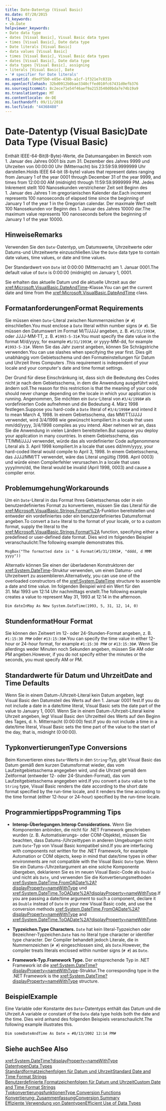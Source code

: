 ```yaml
---
title: Date-Datentyp (Visual Basic)
ms.date: 07/20/2015
f1_keywords:
- vb.Date
helpviewer_keywords:
- Date data type
- dates [Visual Basic], Visual Basic data types
- times [Visual Basic], Date data type
- Date literals [Visual Basic]
- data values [Visual Basic]
- times [Visual Basic], Visual Basic data types
- dates [Visual Basic], Date data type
- data types [Visual Basic], assigning
- literals [Visual Basic], Date
- '# specifier for Date literals'
ms.assetid: d9edf5b0-e85e-438b-a1cf-1f321e7c831b
ms.openlocfilehash: 32bd0912b0bae3340cffed010fc67431d0efb376
ms.sourcegitcommit: 8c2ece71e54f46aef9a2153540d0bda7e74b19a9
ms.translationtype: MT
ms.contentlocale: de-DE
ms.lasthandoff: 09/11/2018
ms.locfileid: "44368488"
---
```

# <a name="date-data-type-visual-basic"></a><span data-ttu-id="a6098-102">Date-Datentyp (Visual Basic)</span><span class="sxs-lookup"><span data-stu-id="a6098-102">Date Data Type (Visual Basic)</span></span>
<span data-ttu-id="a6098-103">Enthält IEEE-64-Bit(8-Byte)-Werte, die Datumsangaben im Bereich vom 1. Januar des Jahres 0001 bis zum 31. Dezember des Jahres 9999 und Uhrzeiten von 00:00:00 Uhr (Mitternacht) bis 23:59:59.9999999 Uhr darstellen.</span><span class="sxs-lookup"><span data-stu-id="a6098-103">Holds IEEE 64-bit (8-byte) values that represent dates ranging from January 1 of the year 0001 through December 31 of the year 9999, and times from 12:00:00 AM (midnight) through 11:59:59.9999999 PM.</span></span> <span data-ttu-id="a6098-104">Jedes Inkrement stellt 100 Nanosekunden verstrichener Zeit seit Beginn des 1. Januar des Jahres 1 im gregorianischen Kalender dar.</span><span class="sxs-lookup"><span data-stu-id="a6098-104">Each increment represents 100 nanoseconds of elapsed time since the beginning of January 1 of the year 1 in the Gregorian calendar.</span></span> <span data-ttu-id="a6098-105">Der maximale Wert stellt 100 Nanosekunden vor Beginn des 1. Januar des Jahres 10000 dar.</span><span class="sxs-lookup"><span data-stu-id="a6098-105">The maximum value represents 100 nanoseconds before the beginning of January 1 of the year 10000.</span></span>  
  
## <a name="remarks"></a><span data-ttu-id="a6098-106">Hinweise</span><span class="sxs-lookup"><span data-stu-id="a6098-106">Remarks</span></span>  
 <span data-ttu-id="a6098-107">Verwenden Sie den `Date`-Datentyp, um Datumswerte, Uhrzeitwerte oder Datums-und Uhrzeitwerte einzuschließen.</span><span class="sxs-lookup"><span data-stu-id="a6098-107">Use the `Date` data type to contain date values, time values, or date and time values.</span></span>  
  
 <span data-ttu-id="a6098-108">Der Standardwert von `Date` ist 0:00:00 (Mitternacht) am 1. Januar 0001.</span><span class="sxs-lookup"><span data-stu-id="a6098-108">The default value of `Date` is 0:00:00 (midnight) on January 1, 0001.</span></span>  
  
 <span data-ttu-id="a6098-109">Sie erhalten das aktuelle Datum und die aktuelle Uhrzeit aus der <xref:Microsoft.VisualBasic.DateAndTime>-Klasse.</span><span class="sxs-lookup"><span data-stu-id="a6098-109">You can get the current date and time from the <xref:Microsoft.VisualBasic.DateAndTime> class.</span></span>  
  
## <a name="format-requirements"></a><span data-ttu-id="a6098-110">Formatanforderungen</span><span class="sxs-lookup"><span data-stu-id="a6098-110">Format Requirements</span></span>  
 <span data-ttu-id="a6098-111">Sie müssen einen `Date`-Literal zwischen Nummernzeichen (`# #`) einschließen.</span><span class="sxs-lookup"><span data-stu-id="a6098-111">You must enclose a `Date` literal within number signs (`# #`).</span></span> <span data-ttu-id="a6098-112">Sie müssen den Datumswert im Format M/T/JJJJ angeben, z. B. `#5/31/1993#`, oder JJJJ-MM-TT, z. B. `#1993-5-31#`.</span><span class="sxs-lookup"><span data-stu-id="a6098-112">You must specify the date value in the format M/d/yyyy, for example `#5/31/1993#`, or yyyy-MM-dd, for example `#1993-5-31#`.</span></span> <span data-ttu-id="a6098-113">Wenn Sie das Jahr zuerst angeben, können Sie Schrägstriche verwenden.</span><span class="sxs-lookup"><span data-stu-id="a6098-113">You can use slashes when specifying the year first.</span></span>  <span data-ttu-id="a6098-114">Dies gilt unabhängig vom Gebietsschema und den Formateinstellungen für Datum und Uhrzeit Ihres Computers .</span><span class="sxs-lookup"><span data-stu-id="a6098-114">This requirement is independent of your locale and your computer's date and time format settings.</span></span>  
  
 <span data-ttu-id="a6098-115">Der Grund für diese Einschränkung ist, dass sich die Bedeutung des Codes nicht je nach dem Gebietsschema, in dem die Anwendung ausgeführt wird, ändern soll.</span><span class="sxs-lookup"><span data-stu-id="a6098-115">The reason for this restriction is that the meaning of your code should never change depending on the locale in which your application is running.</span></span> <span data-ttu-id="a6098-116">Angenommen, Sie möchten ein `Date`-Literal von `#3/4/1998#` als vordefinierten Code aufnehmen und die Bedeutung 4. März 1998 festlegen.</span><span class="sxs-lookup"><span data-stu-id="a6098-116">Suppose you hard-code a `Date` literal of `#3/4/1998#` and intend it to mean March 4, 1998.</span></span> <span data-ttu-id="a6098-117">In einem Gebietsschema, das MM/TT/JJJJ verwendet, wird 3/4/1998 wie gewünscht kompiliert.</span><span class="sxs-lookup"><span data-stu-id="a6098-117">In a locale that uses mm/dd/yyyy, 3/4/1998 compiles as you intend.</span></span> <span data-ttu-id="a6098-118">Aber nehmen wir an, dass Sie die Anwendung in vielen Ländern bereitstellen.</span><span class="sxs-lookup"><span data-stu-id="a6098-118">But suppose you deploy your application in many countries.</span></span> <span data-ttu-id="a6098-119">In einem Gebietsschema, das TT/MM/JJJJ verwendet, würde das als vordefinierter Code aufgenommene Literal als 3. April 1998 kompiliert.</span><span class="sxs-lookup"><span data-stu-id="a6098-119">In a locale that uses dd/mm/yyyy, your hard-coded literal would compile to April 3, 1998.</span></span> <span data-ttu-id="a6098-120">In einem Gebietsschema, das JJJJ/MM/TT verwendet, wäre das Literal ungültig (1998. April 0003) und würde einen Compilerfehler verursachen.</span><span class="sxs-lookup"><span data-stu-id="a6098-120">In a locale that uses yyyy/mm/dd, the literal would be invalid (April 1998, 0003) and cause a compiler error.</span></span>  
  
## <a name="workarounds"></a><span data-ttu-id="a6098-121">Problemumgehung</span><span class="sxs-lookup"><span data-stu-id="a6098-121">Workarounds</span></span>  
 <span data-ttu-id="a6098-122">Um ein `Date`-Literal in das Format Ihres Gebietsschemas oder in ein benutzerdefiniertes Format zu konvertieren, müssen Sie das Literal für die <xref:Microsoft.VisualBasic.Strings.Format%2A>-Funktion bereitstellen und entweder ein vordefiniertes oder ein benutzerdefiniertes Datumsformat angeben.</span><span class="sxs-lookup"><span data-stu-id="a6098-122">To convert a `Date` literal to the format of your locale, or to a custom format, supply the literal to the <xref:Microsoft.VisualBasic.Strings.Format%2A> function, specifying either a predefined or user-defined date format.</span></span> <span data-ttu-id="a6098-123">Dies wird im folgenden Beispiel veranschaulicht:</span><span class="sxs-lookup"><span data-stu-id="a6098-123">The following example demonstrates this.</span></span>  
  
```  
MsgBox("The formatted date is " & Format(#5/31/1993#, "dddd, d MMM yyyy"))  
```  
  
 <span data-ttu-id="a6098-124">Alternativ können Sie einen der überladenen Konstruktoren der <xref:System.DateTime>-Struktur verwenden, um einen Datums- und Uhrzeitwert zu assemblieren.</span><span class="sxs-lookup"><span data-stu-id="a6098-124">Alternatively, you can use one of the overloaded constructors of the <xref:System.DateTime> structure to assemble a date and time value.</span></span> <span data-ttu-id="a6098-125">Im folgenden Beispiel wird ein Wert für den 31. Mai 1993 um 12:14 Uhr nachmittags erstellt.</span><span class="sxs-lookup"><span data-stu-id="a6098-125">The following example creates a value to represent May 31, 1993 at 12:14 in the afternoon.</span></span>  
  
```  
Dim dateInMay As New System.DateTime(1993, 5, 31, 12, 14, 0)  
```  
  
## <a name="hour-format"></a><span data-ttu-id="a6098-126">Stundenformat</span><span class="sxs-lookup"><span data-stu-id="a6098-126">Hour Format</span></span>  
 <span data-ttu-id="a6098-127">Sie können den Zeitwert im 12- oder 24-Stunden-Format angeben, z. B. `#1:15:30 PM#` oder `#13:15:30#`.</span><span class="sxs-lookup"><span data-stu-id="a6098-127">You can specify the time value in either 12-hour or 24-hour format, for example `#1:15:30 PM#` or `#13:15:30#`.</span></span> <span data-ttu-id="a6098-128">Wenn Sie allerdings weder Minuten noch Sekunden angeben, müssen Sie AM oder PM angeben.</span><span class="sxs-lookup"><span data-stu-id="a6098-128">However, if you do not specify either the minutes or the seconds, you must specify AM or PM.</span></span>  
  
## <a name="date-and-time-defaults"></a><span data-ttu-id="a6098-129">Standardwerte für Datum und Uhrzeit</span><span class="sxs-lookup"><span data-stu-id="a6098-129">Date and Time Defaults</span></span>  
 <span data-ttu-id="a6098-130">Wenn Sie in einem Datum-/Uhrzeit-Literal kein Datum angeben, legt Visual Basic den Datumsteil des Werts auf den 1. Januar 0001 fest.</span><span class="sxs-lookup"><span data-stu-id="a6098-130">If you do not include a date in a date/time literal, Visual Basic sets the date part of the value to January 1, 0001.</span></span> <span data-ttu-id="a6098-131">Wenn Sie in einem Datum-/Uhrzeit-Literal keine Uhrzeit angeben, legt Visual Basic den Uhrzeitteil des Werts auf den Beginn des Tages, d. h. Mitternacht (0:00:00) fest.</span><span class="sxs-lookup"><span data-stu-id="a6098-131">If you do not include a time in a date/time literal, Visual Basic sets the time part of the value to the start of the day, that is, midnight (0:00:00).</span></span>  
  
## <a name="type-conversions"></a><span data-ttu-id="a6098-132">Typkonvertierungen</span><span class="sxs-lookup"><span data-stu-id="a6098-132">Type Conversions</span></span>  
 <span data-ttu-id="a6098-133">Beim Konvertieren eines `Date`-Werts in den `String`-Typ, gibt Visual Basic das Datum gemäß dem kurzen Datumsformat wieder, das vom Laufzeitgebietsschema angegeben wird, und die Uhrzeit gemäß dem Zeitformat (entweder 12- oder 24-Stunden-Format), das vom Laufzeitgebietsschema angegeben wird.</span><span class="sxs-lookup"><span data-stu-id="a6098-133">If you convert a `Date` value to the `String` type, Visual Basic renders the date according to the short date format specified by the run-time locale, and it renders the time according to the time format (either 12-hour or 24-hour) specified by the run-time locale.</span></span>  
  
## <a name="programming-tips"></a><span data-ttu-id="a6098-134">Programmiertipps</span><span class="sxs-lookup"><span data-stu-id="a6098-134">Programming Tips</span></span>  
  
-   <span data-ttu-id="a6098-135">**Interop-Überlegungen.**</span><span class="sxs-lookup"><span data-stu-id="a6098-135">**Interop Considerations.**</span></span> <span data-ttu-id="a6098-136">Wenn Sie Komponenten anbinden, die nicht für .NET Framework geschrieben wurden (z. B. Automatisierungs- oder COM-Objekte), müssen Sie beachten, dass Datums-/Uhrzeittypen in anderen Umgebungen nicht zum `Date`-Typ von Visual Basic kompatibel sind.</span><span class="sxs-lookup"><span data-stu-id="a6098-136">If you are interfacing with components not written for the .NET Framework, for example Automation or COM objects, keep in mind that date/time types in other environments are not compatible with the Visual Basic `Date` type.</span></span> <span data-ttu-id="a6098-137">Wenn Sie ein Datums-/Uhrzeitargument an eine solche Komponente übergeben, deklarieren Sie es im neuen Visual Basic-Code als `Double` und nicht als `Date`, und verwenden Sie die Konvertierungsmethoden <xref:System.DateTime.FromOADate%2A?displayProperty=nameWithType> und <xref:System.DateTime.ToOADate%2A?displayProperty=nameWithType>.</span><span class="sxs-lookup"><span data-stu-id="a6098-137">If you are passing a date/time argument to such a component, declare it as `Double` instead of `Date` in your new Visual Basic code, and use the conversion methods <xref:System.DateTime.FromOADate%2A?displayProperty=nameWithType> and <xref:System.DateTime.ToOADate%2A?displayProperty=nameWithType>.</span></span>  
  
-   <span data-ttu-id="a6098-138">**Typzeichen.**</span><span class="sxs-lookup"><span data-stu-id="a6098-138">**Type Characters.**</span></span> <span data-ttu-id="a6098-139">`Date` hat kein literal-Typzeichen oder Bezeichner-Typzeichen.</span><span class="sxs-lookup"><span data-stu-id="a6098-139">`Date` has no literal type character or identifier type character.</span></span> <span data-ttu-id="a6098-140">Der Compiler behandelt jedoch Literale, die in Nummernzeichen (`# #`) eingeschlossen sind, als `Date`.</span><span class="sxs-lookup"><span data-stu-id="a6098-140">However, the compiler treats literals enclosed within number signs (`# #`) as `Date`.</span></span>  
  
-   <span data-ttu-id="a6098-141">**Framework-Typ.**</span><span class="sxs-lookup"><span data-stu-id="a6098-141">**Framework Type.**</span></span> <span data-ttu-id="a6098-142">Der entsprechende Typ in .NET Framework ist die <xref:System.DateTime?displayProperty=nameWithType>-Struktur.</span><span class="sxs-lookup"><span data-stu-id="a6098-142">The corresponding type in the .NET Framework is the <xref:System.DateTime?displayProperty=nameWithType> structure.</span></span>  
  
## <a name="example"></a><span data-ttu-id="a6098-143">Beispiel</span><span class="sxs-lookup"><span data-stu-id="a6098-143">Example</span></span>  
 <span data-ttu-id="a6098-144">Eine Variable oder Konstante des `Date`-Datentyps enthält das Datum und die Uhrzeit.</span><span class="sxs-lookup"><span data-stu-id="a6098-144">A variable or constant of the `Date` data type holds both the date and the time.</span></span> <span data-ttu-id="a6098-145">Dies wird anhand des folgenden Beispiels veranschaulicht.</span><span class="sxs-lookup"><span data-stu-id="a6098-145">The following example illustrates this.</span></span>  
  
```  
Dim someDateAndTime As Date = #8/13/2002 12:14 PM#  
```  
  
## <a name="see-also"></a><span data-ttu-id="a6098-146">Siehe auch</span><span class="sxs-lookup"><span data-stu-id="a6098-146">See Also</span></span>  
 <xref:System.DateTime?displayProperty=nameWithType>  
 [<span data-ttu-id="a6098-147">Datentypen</span><span class="sxs-lookup"><span data-stu-id="a6098-147">Data Types</span></span>](../../../visual-basic/language-reference/data-types/index.md)  
 [<span data-ttu-id="a6098-148">Standardformatzeichenfolgen für Datum und Uhrzeit</span><span class="sxs-lookup"><span data-stu-id="a6098-148">Standard Date and Time Format Strings</span></span>](../../../standard/base-types/standard-date-and-time-format-strings.md)  
 [<span data-ttu-id="a6098-149">Benutzerdefinierte Formatzeichenfolgen für Datum und Uhrzeit</span><span class="sxs-lookup"><span data-stu-id="a6098-149">Custom Date and Time Format Strings</span></span>](../../../standard/base-types/custom-date-and-time-format-strings.md)  
 [<span data-ttu-id="a6098-150">Typkonvertierungsfunktionen</span><span class="sxs-lookup"><span data-stu-id="a6098-150">Type Conversion Functions</span></span>](../../../visual-basic/language-reference/functions/type-conversion-functions.md)  
 [<span data-ttu-id="a6098-151">Konvertierung: Zusammenfassung</span><span class="sxs-lookup"><span data-stu-id="a6098-151">Conversion Summary</span></span>](../../../visual-basic/language-reference/keywords/conversion-summary.md)  
 [<span data-ttu-id="a6098-152">Effiziente Verwendung von Datentypen</span><span class="sxs-lookup"><span data-stu-id="a6098-152">Efficient Use of Data Types</span></span>](../../../visual-basic/programming-guide/language-features/data-types/efficient-use-of-data-types.md)

